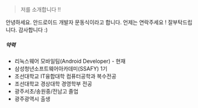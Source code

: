 > 저를 소개합니다 !!

안녕하세요. 
안드로이드 개발자 문동식이라고 합니다.
언제는 연락주세요 !
잘부탁드립니다. 감사합니다 :)

<!-- ##### My Programming Languages Spectrum -->

<!-- 프로그래밍 스펙트럼 

> __Left-right__ is how much I prefer it.  __Top-down__ is how much I know it. __Versions__ are lower bounds.

|     | 💔️           | ❤️ ️                   | ❤️❤️ ️             | ❤️❤️❤️ ️               |
| --- | ------------- | ---------------------- | ------------------ | ---------------------- |
| 😅  | `PHP` `BASIC` | `ObjC` `Prolog` `Hack` | `Kotlin` `Dart`    | `Swift` `Agda` `Idris` |
| 🧐  |               | `Asm` `C++`  `Lisp*`   | `C++11` `C#` `AS3` | `Scala` `Rust`         |
| 😏  | `Shell`       | `C` `Java` `Python`    | `Typed JS*` `Wasm` | `Haskell` `Coq` `ML*`  |
| 🤓  |               | `JavaScript`           | `ECMAScript6`      | `λ` `Λ` `Π` `Σ`        | -->


##### 약력

- 리눅스웨어 모바일팀(Android Developer) - 현재
- 삼성청년소프트웨어아카데미(SSAFY) 1기
- 조선대학교 IT융합대학 컴퓨터공학과 복수전공
- 조선대학교 경상대학 경영학부 전공
- 광주서초/송원중/전남고 졸업
- 광주광역시 출생